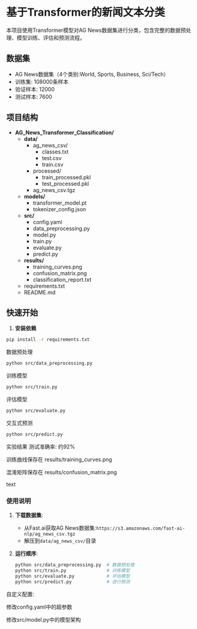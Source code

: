 # 基于Transformer的新闻文本分类

本项目使用Transformer模型对AG News数据集进行分类，包含完整的数据预处理、模型训练、评估和预测流程。

## 数据集
- AG News数据集（4个类别:World, Sports, Business, Sci/Tech）
- 训练集: 108000条样本
- 验证样本: 12000
- 测试样本: 7600

## 项目结构
- **AG_News_Transformer_Classification/**
    - **data/**
        - ag_news_csv/
            - classes.txt
            - test.csv
            - train.csv
        - processed/
            - train_processed.pkl
            - test_processed.pkl
        - ag_news_csv.tgz
    - **models/**
        - transformer_model.pt
        - tokenizer_config.json
    - **src/**
        - config.yaml
        - data_preprocessing.py
        - model.py
        - train.py
        - evaluate.py
        - predict.py
    - **results/**
        - training_curves.png
        - confusion_matrix.png
        - classification_report.txt
    - requirements.txt
    - README.md


## 快速开始

1. **安装依赖**
```bash
pip install -r requirements.txt
```
数据预处理
```bash
python src/data_preprocessing.py
```
训练模型
```bash
python src/train.py
```
评估模型
```bash
python src/evaluate.py
```
交互式预测
```bash
python src/predict.py
```
实验结果
测试准确率: 约92%

训练曲线保存在 results/training_curves.png

混淆矩阵保存在 results/confusion_matrix.png

text

### 使用说明

1. **下载数据集**:
   - 从Fast.ai获取AG News数据集:`https://s3.amazonaws.com/fast-ai-nlp/ag_news_csv.tgz`
   - 解压到`data/ag_news_csv/`目录

2. **运行顺序**:
   ```bash
   python src/data_preprocessing.py  # 数据预处理
   python src/train.py               # 训练模型
   python src/evaluate.py            # 评估模型
   python src/predict.py             # 进行预测
自定义配置:

修改config.yaml中的超参数

修改src/model.py中的模型架构